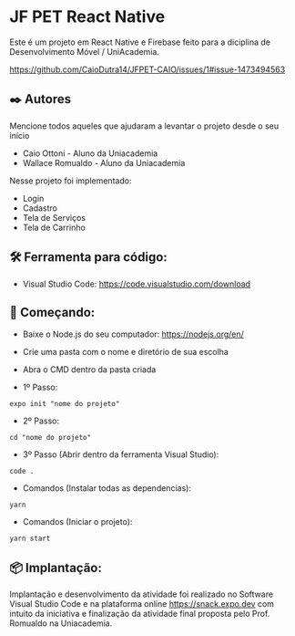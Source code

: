 # JF PET React Native

Este é um projeto em React Native e Firebase feito para a diciplina de Desenvolvimento Móvel / UniAcademia.

https://github.com/CaioDutra14/JFPET-CAIO/issues/1#issue-1473494563

## ✒️ Autores

Mencione todos aqueles que ajudaram a levantar o projeto desde o seu início

* Caio Ottoni - Aluno da Uniacademia
* Wallace Romualdo - Aluno da Uniacademia

Nesse projeto foi implementado:

* Login
* Cadastro
* Tela de Serviços
* Tela de Carrinho

## 🛠️ Ferramenta para código:

* Visual Studio Code:
https://code.visualstudio.com/download

## 🚀 Começando:

* Baixe o Node.js do seu computador:
https://nodejs.org/en/

* Crie uma pasta com o nome e diretório de sua escolha 

* Abra o CMD dentro da pasta criada 

* 1º Passo:

```
expo init "nome do projeto"
```

* 2º Passo:

```
cd "nome do projeto"
```

* 3º Passo (Abrir dentro da ferramenta Visual Studio):

```
code .
```

* Comandos (Instalar todas as dependencias):

```
yarn
```

* Comandos (Iniciar o projeto):

```
yarn start
```

## 📦 Implantação:

Implantação e desenvolvimento da atividade foi realizado no Software Visual Studio Code e na plataforma online https://snack.expo.dev com intuito da iniciativa e finalização da atividade final proposta pelo Prof. Romualdo na Uniacademia.
